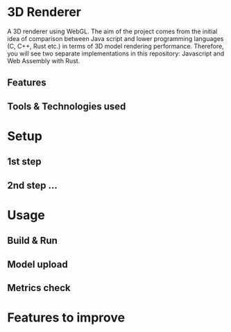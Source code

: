 # 3D Renderer

A 3D renderer using WebGL.
The aim of the project comes from the initial idea of comparison between Java script and lower programming languages (C, C++, Rust etc.) in terms of 3D model rendering performance.
Therefore, you will see two separate implementations in this repository: Javascript and Web Assembly with Rust. 
## Features
## Tools & Technologies used
# Setup
## 1st step
## 2nd step ...
# Usage
## Build & Run
## Model upload
## Metrics check
# Features to improve
